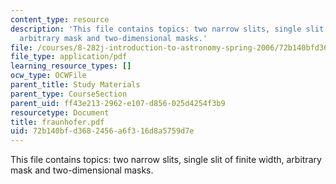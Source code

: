 ```yaml
---
content_type: resource
description: 'This file contains topics: two narrow slits, single slit of finite width,
  arbitrary mask and two-dimensional masks.'
file: /courses/8-282j-introduction-to-astronomy-spring-2006/72b140bfd3682456a6f316d8a5759d7e_fraunhofer.pdf
file_type: application/pdf
learning_resource_types: []
ocw_type: OCWFile
parent_title: Study Materials
parent_type: CourseSection
parent_uid: ff43e213-2962-e107-d856-025d4254f3b9
resourcetype: Document
title: fraunhofer.pdf
uid: 72b140bf-d368-2456-a6f3-16d8a5759d7e
---
```

This file contains topics: two narrow slits, single slit of finite width, arbitrary mask and two-dimensional masks.

